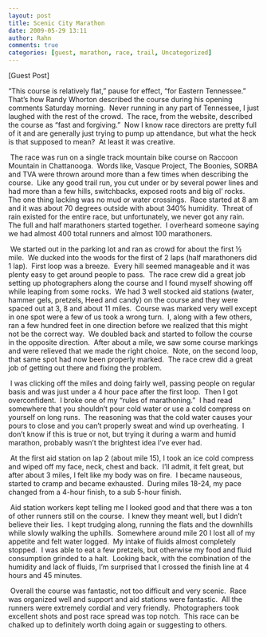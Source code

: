 ```yaml
---
layout: post
title: Scenic City Marathon
date: 2009-05-29 13:11
author: Rahn
comments: true
categories: [guest, marathon, race, trail, Uncategorized]
---
```

[Guest Post]
<p class="MsoNormal">“This course is relatively flat,” pause for effect, “for Eastern Tennessee.”<span>  </span>That’s how Randy Whorton described the course during his opening comments Saturday morning.<span>  </span>Never running in any part of Tennessee, I just laughed with the rest of the crowd.<span>  </span>The race, from the website, described the course as “fast and forgiving.”<span>  </span>Now I know race directors are pretty full of it and are generally just trying to pump up attendance, but what the heck is that supposed to mean?<span>  </span>At least it was creative.</p>
<p class="MsoNormal"> The race was run on a single track mountain bike course on Raccoon Mountain in Chattanooga.<span>  </span>Words like, Vasque Project, The Boonies, SORBA and TVA were thrown around more than a few times when describing the course.<span>  </span>Like any good trail run, you cut under or by several power lines and had more than a few hills, switchbacks, exposed roots and big ol’ rocks.<span>  </span>The one thing lacking was no mud or water crossings.<span>  </span>Race started at 8 am and it was about 70 degrees outside with about 340% humidity.<span>  </span>Threat of rain existed for the entire race, but unfortunately, we never got any rain.<span>  </span>The full and half marathoners started together.<span>  </span>I overheard someone saying we had almost 400 total runners and almost 100 marathoners.<span> </span></p>
<p class="MsoNormal"> We started out in the parking lot and ran as crowd for about the first ½ mile.<span>  </span>We ducked into the woods for the first of 2 laps (half marathoners did 1 lap).<span>  </span>First loop was a breeze.<span>  </span>Every hill seemed manageable and it was plenty easy to get around people to pass.<span>  </span>The race crew did a great job setting up photographers along the course and I found myself showing off while leaping from some rocks.<span>  </span>We had 3 well stocked aid stations (water, hammer gels, pretzels, Heed and candy) on the course and they were spaced out at 3, 8 and about 11 miles.<span>  </span>Course was marked very well except in one spot were a few of us took a wrong turn.<span>  </span>I, along with a few others, ran a few hundred feet in one direction before we realized that this might not be the correct way.<span>  </span>We doubled back and started to follow the course in the opposite direction.<span>  </span>After about a mile, we saw some course markings and were relieved that we made the right choice.<span>  </span>Note, on the second loop, that same spot had now been properly marked.<span>  </span>The race crew did a great job of getting out there and fixing the problem.</p>
<p class="MsoNormal"> I was clicking off the miles and doing fairly well, passing people on regular basis and was just under a 4 hour pace after the first loop.<span>  </span>Then I got overconfident.<span>  </span>I broke one of my “rules of marathoning.”<span>  </span>I had read somewhere that you shouldn’t pour cold water or use a cold compress on yourself on long runs.<span>  </span>The reasoning was that the cold water causes your pours to close and you can’t properly sweat and wind up overheating.<span>  </span>I don’t know if this is true or not, but trying it during a warm and humid marathon, probably wasn’t the brightest idea I’ve ever had.</p>
<p class="MsoNormal"> At the first aid station on lap 2 (about mile 15), I took an ice cold compress and wiped off my face, neck, chest and back.<span>  </span>I’ll admit, it felt great, but after about 3 miles, I felt like my body was on fire.<span>  </span>I became nauseous, started to cramp and became exhausted.<span>  </span>During miles 18-24, my pace changed from a 4-hour finish, to a sub 5-hour finish.</p>
<p class="MsoNormal"> Aid station workers kept telling me I looked good and that there was a ton of other runners still on the course.<span>  </span>I knew they meant well, but I didn’t believe their lies.<span>  </span>I kept trudging along, running the flats and the downhills while slowly walking the uphills.<span>  </span>Somewhere around mile 20 I lost all of my appetite and felt water logged.<span>  </span>My intake of fluids almost completely stopped.<span>  </span>I was able to eat a few pretzels, but otherwise my food and fluid consumption grinded to a halt.<span>  </span>Looking back, with the combination of the humidity and lack of fluids, I’m surprised that I crossed the finish line at 4 hours and 45 minutes.</p>
<p class="MsoNormal"> Overall the course was fantastic, not too difficult and very scenic.<span>  </span>Race was organized well and support and aid stations were fantastic.<span>  </span>All the runners were extremely cordial and very friendly.<span>  </span>Photographers took excellent shots and post race spread was top notch.<span>  </span>This race can be chalked up to definitely worth doing again or suggesting to others. </p>
